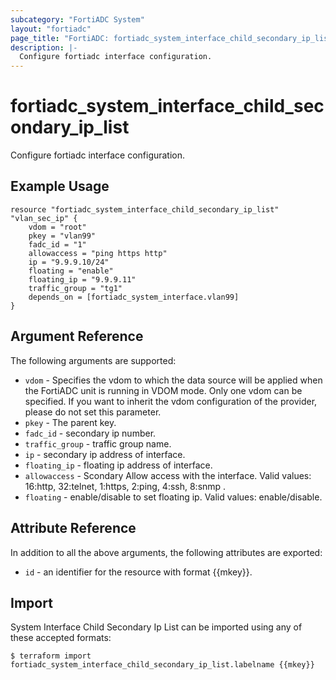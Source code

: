 ```yaml
---
subcategory: "FortiADC System"
layout: "fortiadc"
page_title: "FortiADC: fortiadc_system_interface_child_secondary_ip_list"
description: |-
  Configure fortiadc interface configuration.
---
```


# fortiadc_system_interface_child_secondary_ip_list
Configure fortiadc interface configuration.

## Example Usage
```hcl
resource "fortiadc_system_interface_child_secondary_ip_list" "vlan_sec_ip" {
	vdom = "root"
	pkey = "vlan99"
	fadc_id = "1"
	allowaccess = "ping https http"
	ip = "9.9.9.10/24"
	floating = "enable"
	floating_ip = "9.9.9.11"
	traffic_group = "tg1"
	depends_on = [fortiadc_system_interface.vlan99]
}

```

## Argument Reference

The following arguments are supported:

* `vdom` - Specifies the vdom to which the data source will be applied when the FortiADC unit is running in VDOM mode. Only one vdom can be specified. If you want to inherit the vdom configuration of the provider, please do not set this parameter.
* `pkey` - The parent key.
* `fadc_id` - secondary ip number.
* `traffic_group` - traffic group name. 
* `ip` - secondary ip address of interface. 
* `floating_ip` - floating ip address of interface. 
* `allowaccess` - Scondary Allow access with the interface. Valid values: 16:http, 32:telnet, 1:https, 2:ping, 4:ssh, 8:snmp .
* `floating` - enable/disable to set floating ip. Valid values: enable/disable.

## Attribute Reference

In addition to all the above arguments, the following attributes are exported:
* `id` - an identifier for the resource with format {{mkey}}.

## Import
 System Interface Child Secondary Ip List can be imported using any of these accepted formats:
```
$ terraform import fortiadc_system_interface_child_secondary_ip_list.labelname {{mkey}}
```
